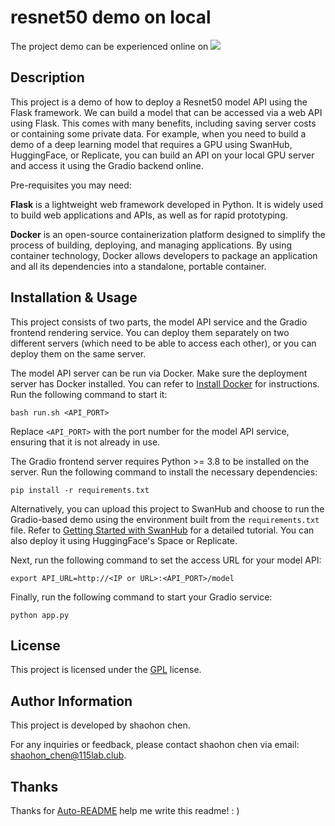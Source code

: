 # resnet50 demo on local

The project demo can be experienced online on [![](https://swanhub.co/git/repo/Paimon%2FSD-majicMIX_realistic_v6/file/preview?ref=main&path=swanhub.svg)](https://swanhub.co/shaohon/resnet50_demo_on_local/demo)

## Description

This project is a demo of how to deploy a Resnet50 model API using the Flask framework. We can build a model that can be accessed via a web API using Flask. This comes with many benefits, including saving server costs or containing some private data. For example, when you need to build a demo of a deep learning model that requires a GPU using SwanHub, HuggingFace, or Replicate, you can build an API on your local GPU server and access it using the Gradio backend online.

Pre-requisites you may need:

**Flask** is a lightweight web framework developed in Python. It is widely used to build web applications and APIs, as well as for rapid prototyping.

**Docker** is an open-source containerization platform designed to simplify the process of building, deploying, and managing applications. By using container technology, Docker allows developers to package an application and all its dependencies into a standalone, portable container.

## Installation & Usage

This project consists of two parts, the model API service and the Gradio frontend rendering service. You can deploy them separately on two different servers (which need to be able to access each other), or you can deploy them on the same server.

The model API server can be run via Docker. Make sure the deployment server has Docker installed. You can refer to [Install Docker](https://docs.docker.com/desktop/) for instructions. Run the following command to start it:

```
bash run.sh <API_PORT>
```

Replace `<API_PORT>` with the port number for the model API service, ensuring that it is not already in use.

The Gradio frontend server requires Python >= 3.8 to be installed on the server. Run the following command to install the necessary dependencies:

```
pip install -r requirements.txt
```

Alternatively, you can upload this project to SwanHub and choose to run the Gradio-based demo using the environment built from the `requirements.txt` file. Refer to [Getting Started with SwanHub](https://geektechstudio.feishu.cn/wiki/SpdSwReT8iNF5NkfngwciSS6nVf) for a detailed tutorial. You can also deploy it using HuggingFace's Space or Replicate.

Next, run the following command to set the access URL for your model API:

```
export API_URL=http://<IP or URL>:<API_PORT>/model
```

Finally, run the following command to start your Gradio service:

```
python app.py
```

## License

This project is licensed under the [GPL](https://www.gnu.org/licenses/gpl-3.0.en.html) license.

## Author Information

This project is developed by shaohon chen.

For any inquiries or feedback, please contact shaohon chen via email: shaohon_chen@115lab.club.

## Thanks

Thanks for [Auto-README](https://swanhub.co/SwanHub/Auto-README/demo) help me write this readme! : )